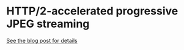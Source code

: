 # HTTP/2-accelerated progressive JPEG streaming

[See the blog post for details](https://blog.cloudflare.com/parallel-streaming-of-progressive-images/)
